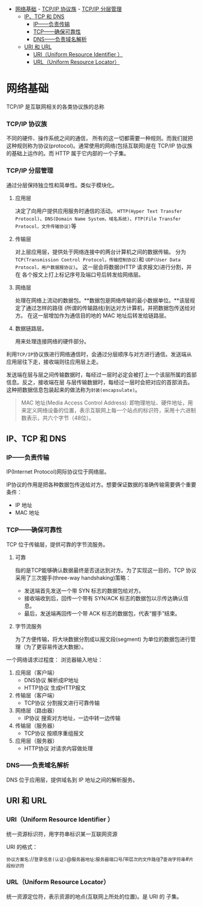 <!-- TOC -->

- [网络基础](#网络基础)
        - [TCP/IP 协议族](#tcpip-协议族)
        - [TCP/IP 分层管理](#tcpip-分层管理)
    - [IP、TCP 和 DNS](#iptcp-和-dns)
        - [IP——负责传输](#ip负责传输)
        - [TCP——确保可靠性](#tcp确保可靠性)
        - [DNS——负责域名解析](#dns负责域名解析)
    - [URI 和 URL](#uri-和-url)
        - [URI（Uniform Resource Identifier ）](#uriuniform-resource-identifier-)
        - [URL（Uniform Resource Locator）](#urluniform-resource-locator)

<!-- /TOC -->

# 网络基础

TCP/IP 是互联网相关的各类协议族的总称

### TCP/IP 协议族
不同的硬件、操作系统之间的通信， 所有的这一切都需要一种规则。而我们就把这种规则称为协议(protocol)。通常使用的网络(包括互联网)是在 TCP/IP 协议族的基础上运作的。而 HTTP 属于它内部的一个子集。

### TCP/IP 分层管理

通过分层保持独立性和简单性。类似于模块化。

1. 应用层

    决定了向用户提供应用服务时通信的活动。
    `HTTP(Hyper Text Transfer Protocol)`、`DNS(Domain Name System，域名系统)`、`FTP(File Transfer Protocol，文件传输协议)`等
2. 传输层

    对上层应用层，提供处于网络连接中的两台计算机之间的数据传输。
    分为`TCP(Transmission Control Protocol，传输控制协议)`和 `UDP(User Data Protocol，用户数据报协议)`。
    这一层会将数据(HTTP 请求报文)进行分割，并在 各个报文上打上标记序号及端口号后转发给网络层。
3. 网络层

    处理在网络上流动的数据包。**数据包是网络传输的最小数据单位。**该层规定了通过怎样的路径 (所谓的传输路线)到达对方计算机，并把数据包传送给对方。
    在这一层增加作为通信目的地的 MAC 地址后转发给链路层。
4. 数据链路层。

    用来处理连接网络的硬件部分。

利用`TCP/IP`协议族进行网络通信时，会通过分层顺序与对方进行通信。发送端从应用层往下走，接收端则往应用层上走。

发送端在层与层之间传输数据时，每经过一层时必定会被打上一个该层所属的首部信息。反之，接收端在层 与层传输数据时，每经过一层时会把对应的首部消去。这种把数据信息包装起来的做法称为`封装(encapsulate)`。

> MAC 地址(Media Access Control Address): 即物理地址、硬件地址，用来定义网络设备的位置，表示互联网上每一个站点的标识符，采用十六进制数表示，共六个字节（48位）。

## IP、TCP 和 DNS

### IP——负责传输
IP(Internet Protocol)网际协议位于网络层。

IP协议的作用是把各种数据包传送给对方。想要保证数据的准确传输需要俩个重要条件：

+ IP 地址
+ MAC 地址


### TCP——确保可靠性

TCP 位于传输层，提供可靠的字节流服务。

1. 可靠

    指的是TCP能够确认数据最终是否送达到对方。为了实现这一目的，TCP 协议采用了三次握手(three-way handshaking)策略：

    + 发送端首先发送一个带 SYN 标志的数据包给对方。
    + 接收端收到后，回传一个带有 SYN/ACK 标志的数据包以示传达确认信息。
    + 最后，发送端再回传一个带 ACK 标志的数据包，代表“握手”结束。

2. 字节流服务

    为了方便传输，将大块数据分割成以报文段(segment) 为单位的数据包进行管理（为了更容易传送大数据）。

一个网络请求过程度：
浏览器输入地址：
1. 应用层（客户端）
    + DNS协议 解析成IP地址
    + HTTP协议 生成HTTP报文
2. 传输层（客户端）
    + TCP协议 分割报文进行可靠传输
3. 网络层（路由器）
    + IP协议 搜索对方地址，一边中转一边传输
4. 传输层（服务器）
    + TCP协议 按顺序重组报文
5. 应用层（服务器）
    + HTTP协议 对请求内容做处理

### DNS——负责域名解析

DNS 位于应用层，提供域名到 IP 地址之间的解析服务。


## URI 和 URL

### URI（Uniform Resource Identifier ）

统一资源标识符，用字符串标识某一互联网资源

URI 的格式：

`协议方案名`://`登录信息(认证)`@`服务器地址`:`服务器端口号`/`带层次的文件路径`?`查询字符串`#`片段标识符`

### URL（Uniform Resource Locator）

统一资源定位符，表示资源的地点(互联网上所处的位置)。是 URI 的 子集。